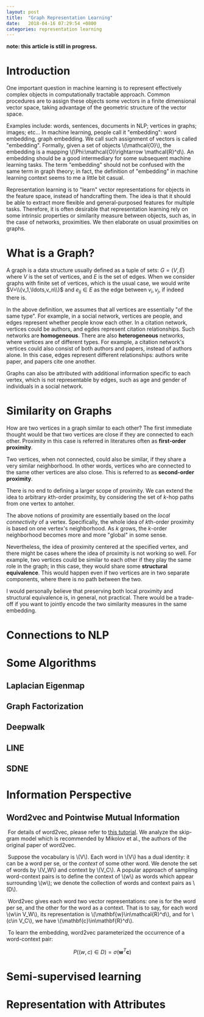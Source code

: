 ```yaml
---
layout: post
title:  "Graph Representation Learning"
date:   2018-04-16 07:29:54 +0800
categories: representation learning
---
```


**note: this article is still in progress.**
# Introduction
One important question in machine learning is to represent effectively complex objects in computationally tractable approach. Common procedures are to assign these objects some vectors in a finite dimensional vector space, taking advantage of the geometric structure of the vector space. 


Examples include: words, sentences, documents in NLP; vertices in graphs; images; etc... In machine learning, people call it "embedding": word embedding, graph embedding. We call such assignment of vectors is called "embedding". Formally, given a set of objects \\(\mathcal{O}\\), the embedding is a mapping \\(\Phi:\mathcal{O}\rightarrow \mathcal{R}^d\\). An embedding should be a good intermediary for some subsequent machine learning tasks. The term "embedding" should not be confused with the same term in graph theory; in fact, the definition of "embedding" in machine learning context seems to me a little bit casual. 

Representation learning is to "learn" vector representations for objects in the feature space, instead of handcrafting them. The idea is that it should be able to extract more flexible and general-purposed features for multiple tasks. Therefore, it is often desirable that representation learning rely on some intrinsic properties or similarity measure between objects, such as, in the case of networks, proximities. We then elaborate on usual proximities on graphs.

# What is a Graph?
A graph is a data structure usually defined as a tuple of sets: $G=(V,E)$ where $V$ is the set of vertices, and $E$ is the set of edges. When we consider graphs with finite set of vertices, which is the usual case, we would write $V=\\{v_1,\ldots,v_n\\}$ and $e_{ij}\in E$ as the edge between $v_i, v_j$, if indeed there is. 

In the above definition, we assumes that all vertices are essentially "of the same type". For example, in a social network, vertices are people, and edges represent whether people know each other. In a citation network, vertices could be authors, and egdes represent citation relationships. Such networks are **homogeneous**. There are also **heterogeneous** networks, where vertices are of different types. For example, a citation network's vertices could also consist of both authors and papers, instead of authors alone. In this case, edges represent different relationships: authors write paper, and papers cite one another. 

Graphs can also be attributed with additional information specific to each vertex, which is not representable by edges, such as age and gender of individuals in a social network. 

# Similarity on Graphs

How are two vertices in a graph similar to each other? The first immediate thought would be that two vertices are close if they are connected to each other. Proximity in this case is referred in literatures often as **first-order proximity**. 

Two vertices, when not connected, could also be similar, if they share a very similar neighborhood. In other words, vertices who are connected to the same other vertices are also close. This is referred to as  **second-order proximity**. 

There is no end to defining a larger scope of proximity. We can extend the idea to arbitrary $k$th-order proximity, by considering the set of $k$-hop paths from one vertex to antoher. 

The above notions of proximity are essentially based on the *local connectivity* of a vertex. Specifically, the whole idea of $k$th-order proximity is based on one vertex's neighborhood. As $k$ grows, the $k$-order neighborhood becomes more and more "global" in some sense. 

Nevertheless, the idea of proximity centered at the specified vertex, and there might be cases where the idea of proximity is not working so well. For example, two vertices could be similar to each other if they play the same role in the graph; in this case, they would share some **structural equivalence**. This would happen even if two vertices are in two separate components, where there is no path between the two. 

I would personally believe that preserving both local proximity and structural equivalence is, in general, not practical. There would be a trade-off if you want to jointly encode the two similarity measures in the same embedding. 

# Connections to NLP

# Some Algorithms
## Laplacian Eigenmap
## Graph Factorization
## Deepwalk
## LINE

## SDNE

# Information Perspective 
## Word2vec and Pointwise Mutual Information

​	For details of word2vec, please refer to [this tutorial](http://mccormickml.com/2016/04/19/word2vec-tutorial-the-skip-gram-model/). We analyze the skip-gram model which is recommended by Mikolov et al., the authors of the original paper of word2vec.

​	Suppose the vocabulary is \\(V\\). Each word in \\(V\\) has a dual identity: it can be a word per se, or the *context* of some other word. We denote the set of words by \\(V_W\\) and context by \\(V_C\\). A popular approach of sampling word-context pairs is to define the context of \\(w\\) as words which appear surrounding \\(w\\); we denote the collection of words and context pairs as \\(D\\). 

​	Word2vec gives each word two vector representations: one is for the word per se, and the other for the word as a context. That is to say, for each word \\(w\in V_W\\), its representation is \\(\mathbf{w}\in\mathcal{R}^d\\), and for \\(c\in V_C\\), we have \\(\mathbf{c}\in\mathbf{R}^d\\). 

​	To learn the embedding, word2vec parameterized the occurrence of a word-context pair: 

$$ P((w,c)\in D) = \sigma(\mathbf{w}^T\mathbf{c}) $$

# Semi-supervised learning 

# Representation with Attributes